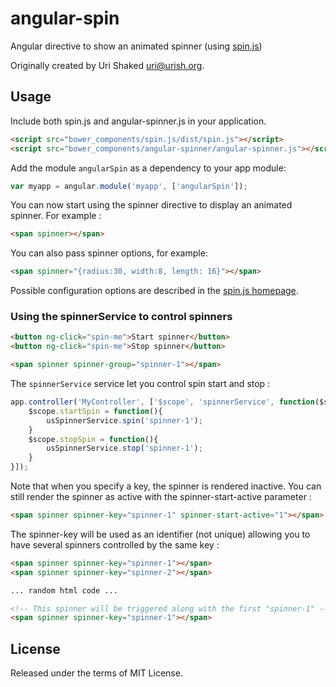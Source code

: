 # angular-spin

Angular directive to show an animated spinner (using [spin.js](http://fgnass.github.io/spin.js/))

Originally created by Uri Shaked <uri@urish.org>.

## Usage

Include both spin.js and angular-spinner.js in your application.

```html
<script src="bower_components/spin.js/dist/spin.js"></script>
<script src="bower_components/angular-spinner/angular-spinner.js"></script>
```

Add the module `angularSpin` as a dependency to your app module:

```js
var myapp = angular.module('myapp', ['angularSpin']);
```

You can now start using the spinner directive to display an animated
spinner. For example :

```html
<span spinner></span>
```

You can also pass spinner options, for example:

```html
<span spinner="{radius:30, width:8, length: 16}"></span>
```

Possible configuration options are described in the [spin.js homepage](http://fgnass.github.io/spin.js/).

### Using the spinnerService to control spinners

```html
<button ng-click="spin-me">Start spinner</button>
<button ng-click="spin-me">Stop spinner</button>

<span spinner spinner-group="spinner-1"></span>
```

The `spinnerService` service let you control spin start and stop :

```js
app.controller('MyController', ['$scope', 'spinnerService', function($scope, spinnerService){
    $scope.startSpin = function(){
        usSpinnerService.spin('spinner-1');
    }
    $scope.stopSpin = function(){
        usSpinnerService.stop('spinner-1');
    }
}]);
```

Note that when you specify a key, the spinner is rendered inactive.
You can still render the spinner as active with the spinner-start-active parameter :
```html
<span spinner spinner-key="spinner-1" spinner-start-active="1"></span>
```

The spinner-key will be used as an identifier (not unique) allowing you to have several spinners controlled by the same key :

```html
<span spinner spinner-key="spinner-1"></span>
<span spinner spinner-key="spinner-2"></span>

... random html code ...

<!-- This spinner will be triggered along with the first "spinner-1" -->
<span spinner spinner-key="spinner-1"></span>
```

## License

Released under the terms of MIT License.

